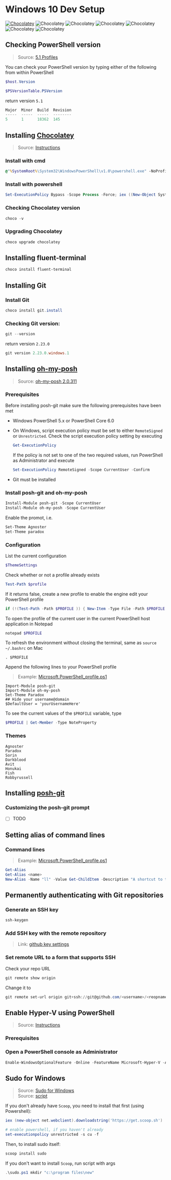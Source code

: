 [_metadata_:author]:    - ""
[_metadata_:date]:      - "09/25/2019"

# Windows 10 Dev Setup
[![Chocolatey](https://img.shields.io/github/license/hehez/scripts_bak?style=plastic)](https://github.com/hehez/scripts_bak/blob/master/LICENSE)
![Chocolatey](https://img.shields.io/chocolatey/v/git?style=plastic&label=git&logo=git)
![Chocolatey](https://img.shields.io/chocolatey/v/chocolatey?style=plastic)
![Chocolatey](https://img.shields.io/chocolatey/v/powershell?style=plastic&label=powershell&logo=powershell)
![Chocolatey](https://img.shields.io/chocolatey/v/fluent-terminal?label=fluent-terminal&style=plastic)
![Chocolatey](https://img.shields.io/chocolatey/v/vscode?label=vscode&style=plastic)
![Chocolatey](https://img.shields.io/chocolatey/v/poshgit?label=poshgit&style=plastic)

## Checking PowerShell version
> Source: [5.1 Profiles](https://docs.microsoft.com/en-us/powershell/module/microsoft.powershell.core/about/about_profiles?view=powershell-5.1) 

You can check your PowerShell version by typing either of the following from within PowerShell
```powershell
$host.Version

$PSVersionTable.PSVersion
```

return version `5.1`
```powershell    
Major  Minor  Build  Revision
-----  -----  -----  --------
5      1      18362  145
```

## Installing [Chocolatey](https://chocolatey.org/)  
> Source: [Instructions](https://chocolatey.org/docs/installation#more-install-options)

### Install with cmd
```cmd
@"%SystemRoot%\System32\WindowsPowerShell\v1.0\powershell.exe" -NoProfile -InputFormat None -ExecutionPolicy Bypass -Command "iex ((New-Object System.Net.WebClient).DownloadString('https://chocolatey.org/install.ps1'))" && SET "PATH=%PATH%;%ALLUSERSPROFILE%\chocolatey\bin"
```

### Install with powershell
```powershell
Set-ExecutionPolicy Bypass -Scope Process -Force; iex ((New-Object System.Net.WebClient).DownloadString('https://chocolatey.org/install.ps1'))
```

### Checking Chocolatey version
```powershell
choco -v
```

### Upgrading Chocolatey
```powershell
choco upgrade chocolatey
```

## Installing fluent-terminal
```powershell
choco install fluent-terminal
```

## Installing Git
### Install Git
```powershell
choco install git.install
```

### Checking Git version:
```powershell
git --version
```

return version `2.23.0`
```powershell
git version 2.23.0.windows.1
```

## Installing [oh-my-posh](https://github.com/JanDeDobbeleer/oh-my-posh)
> Source: [oh-my-posh 2.0.311](https://www.powershellgallery.com/packages/oh-my-posh/2.0.311)

### Prerequisites
Before installing posh-git make sure the following prerequisites have been met
- Windows PowerShell 5.x or PowerShell Core 6.0
- On Windows, script execution policy must be set to either `RemoteSigned` or `Unrestricted`. Check the script execution policy setting by executing 
    ```powershell
    Get-ExecutionPolicy
    ```

    If the policy is not set to one of the two required values, run PowerShell as Administrator and execute 
    ```powershell
    Set-ExecutionPolicy RemoteSigned -Scope CurrentUser -Confirm
    ```   
- Git must be installed

### Install posh-git and oh-my-posh
```powershell
Install-Module posh-git -Scope CurrentUser
Install-Module oh-my-posh -Scope CurrentUser
```

Enable the promot, i.e.
```powershell
Set-Theme Agnoster
Set-Theme paradox
```

### Configuration
List the current configuration
```powershell
$ThemeSettings
```

Check whether or not a profile already exists
```powershell
Test-Path $profile
```

If it returns false, create a new profile to enable the engine edit your PowerShell profile
```powershell
if (!(Test-Path -Path $PROFILE )) { New-Item -Type File -Path $PROFILE -Force }
```

To open the profile of the current user in the current PowerShell host application in Notepad
```powershell
notepad $PROFILE
```

To refresh the environment without closing the terminal, same as `source ~/.bashrc` on Mac
```
. $PROFILE
```

Append the following lines to your PowerShell profile
> Example: [Microsoft.PowerShell_profile.ps1](Microsoft.PowerShell_profile.ps1#L2-L8)
```
Import-Module posh-git
Import-Module oh-my-posh
Set-Theme Paradox
## Hide your username@domain
$DefaultUser = 'yourUsernameHere'
```

To see the current values of the `$PROFILE` variable, type
```powershell
$PROFILE | Get-Member -Type NoteProperty
```

### Themes
```
Agnoster
Paradox
Sorin
Darkblood
Avit
Honukai
Fish
Robbyrussell
```

## Installing [posh-git](https://github.com/dahlbyk/posh-git)
### Customizing the posh-git prompt
- [ ] TODO

## Setting alias of command lines
### Command lines
> Example: [Microsoft.PowerShell_profile.ps1](Microsoft.PowerShell_profile.ps1#L21-L30)
```powershell
Get-Alias
Get-Alias <name>
New-Alias -Name "ll" -Value Get-ChildItem -Description "A shortcut to the Get-ChildItem cmdlet"
```

## Permanently authenticating with Git repositories
### Generate an SSH key
```powershell
ssh-keygen
```

### Add SSH key with the remote repository
> Link: [github key settings](https://github.com/settings/keys)

### Set remote URL to a form that supports SSH
Check your repo URL
```powershell
git remote show origin
```

Change it to 
```powershell
git remote set-url origin git+ssh://git@github.com/<username>/<reopname>.git
```

## Enable Hyper-V using PowerShell
> Source: [Instructions](https://docs.microsoft.com/en-us/virtualization/hyper-v-on-windows/quick-start/enable-hyper-v) 
### Prerequisites
### Open a PowerShell console as Administrator
```powershell
Enable-WindowsOptionalFeature -Online -FeatureName Microsoft-Hyper-V -All
```

## Sudo for Windows
> Source: [Sudo for Windows](http://blog.lukesampson.com/sudo-for-windows)  
> Source: [script](https://github.com/lukesampson/psutils/blob/master/sudo.ps1)

If you don't already have `Scoop`, you need to install that first (using Powershell):
```powershell
iex (new-object net.webclient).downloadstring('https://get.scoop.sh')

# enable powershell, if you haven't already
set-executionpolicy unrestricted -s cu -f
```

Then, to install sudo itself:
```powershell
scoop install sudo
```

If you don't want to install `Scoop`, run script with args
```powershell
.\sudo.ps1 mkdir "c:\program files\new"
```
